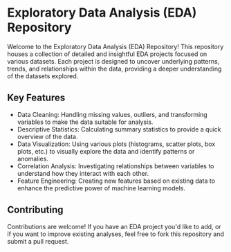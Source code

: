 # Exploratory Data Analysis (EDA) Repository
Welcome to the Exploratory Data Analysis (EDA) Repository! This repository houses a collection of detailed and insightful EDA projects focused on various datasets. Each project is designed to uncover underlying patterns, trends, and relationships within the data, providing a deeper understanding of the datasets explored.

## Key Features
- Data Cleaning: Handling missing values, outliers, and transforming variables to make the data suitable for analysis.
- Descriptive Statistics: Calculating summary statistics to provide a quick overview of the data.
- Data Visualization: Using various plots (histograms, scatter plots, box plots, etc.) to visually explore the data and identify patterns or anomalies.
- Correlation Analysis: Investigating relationships between variables to understand how they interact with each other.
- Feature Engineering: Creating new features based on existing data to enhance the predictive power of machine learning models.

## Contributing
Contributions are welcome! If you have an EDA project you'd like to add, or if you want to improve existing analyses, feel free to fork this repository and submit a pull request.
